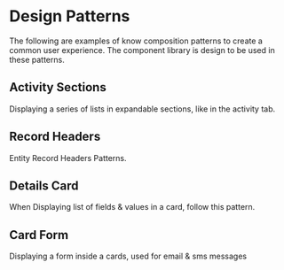 # Design Patterns

The following are examples of know composition patterns to create a common user experience. The component library is design to be used in these patterns.

## Activity Sections

Displaying a series of lists in expandable sections, like in the activity tab.

<code-example example="activity-section"></code-example>

## Record Headers

Entity Record Headers Patterns.

<code-example example="record-header"></code-example>

## Details Card

When Displaying list of fields & values in a card, follow this pattern.

<code-example example="details-card"></code-example>

## Card Form

Displaying a form inside a cards, used for email & sms messages

<code-example example="card-form"></code-example>
